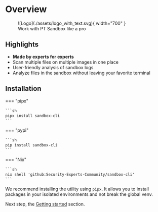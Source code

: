 # Overview

<figure markdown="span">
    ![Logo](./assets/logo_with_text.svg){ width="700" }
    <figcaption>Work with PT Sandbox like a pro</figcaption>
</figure>

## Highlights

- **Made by experts for experts**
- Scan multiple files on multiple images in one place
- User-friendly analysis of sandbox logs
- Analyze files in the sandbox without leaving your favorite terminal

## Installation

=== "pipx"

    ```sh
    pipx install sandbox-cli
    ```

=== "pypi"

    ```sh
    pip install sandbox-cli
    ```

=== "Nix"

    ```sh
    nix shell 'github:Security-Experts-Community/sandbox-cli'
    ```

We recommend installing the utility using `pipx`. It allows you to install packages in your isolated environments and not break the global venv.

Next step, the [Getting started](./tutorial/getting-started.md) section.
